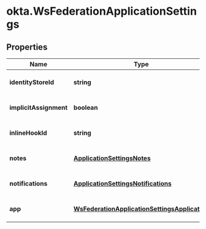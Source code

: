# okta.WsFederationApplicationSettings

## Properties

Name | Type | Description | Notes
------------ | ------------- | ------------- | -------------
**identityStoreId** | **string** |  | [optional] [default to undefined]
**implicitAssignment** | **boolean** |  | [optional] [default to undefined]
**inlineHookId** | **string** |  | [optional] [default to undefined]
**notes** | [**ApplicationSettingsNotes**](ApplicationSettingsNotes.md) |  | [optional] [default to undefined]
**notifications** | [**ApplicationSettingsNotifications**](ApplicationSettingsNotifications.md) |  | [optional] [default to undefined]
**app** | [**WsFederationApplicationSettingsApplication**](WsFederationApplicationSettingsApplication.md) |  | [optional] [default to undefined]

